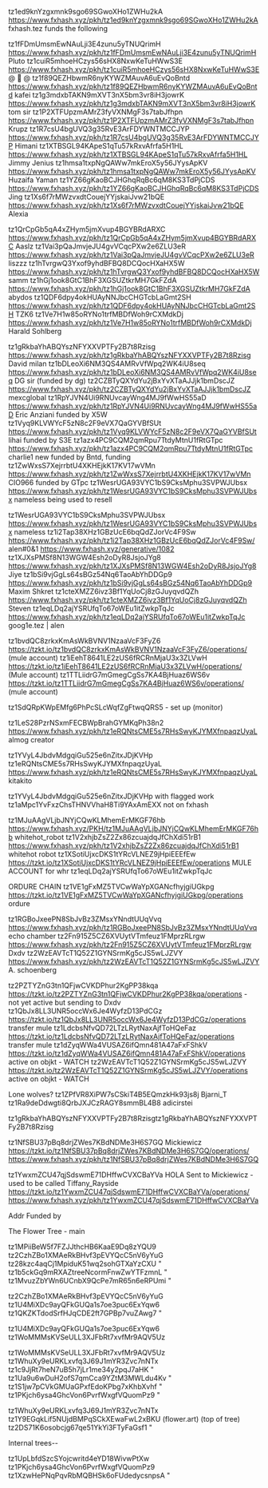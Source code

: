 tz1ed9knYzgxmnk9sgo69SGwoXHo1ZWHu2kA    https://www.fxhash.xyz/pkh/tz1ed9knYzgxmnk9sgo69SGwoXHo1ZWHu2kA fxhash.tez funds the following

tz1fFDmUmsmEwNAuLji3E4zunu5yTNUQrimH    https://www.fxhash.xyz/pkh/tz1fFDmUmsmEwNAuLji3E4zunu5yTNUQrimH Pluto
tz1cuiR5mhoeHCzys56sHX8NxwKeTuHWwS3E    https://www.fxhash.xyz/pkh/tz1cuiR5mhoeHCzys56sHX8NxwKeTuHWwS3E @  @ 
tz1f89QEZHbwmR6nyKYWZMAuvA6uEvQoBntd    https://www.fxhash.xyz/pkh/tz1f89QEZHbwmR6nyKYWZMAuvA6uEvQoBntd kafei
tz1g3mdxbTAKN9mXVT3nX5bm3vr8iH3jowrK    https://www.fxhash.xyz/pkh/tz1g3mdxbTAKN9mXVT3nX5bm3vr8iH3jowrK tom sir
tz1P2XTFUpzmAMrZ3fyVXNMgF3s7tabJfhpn    https://www.fxhash.xyz/pkh/tz1P2XTFUpzmAMrZ3fyVXNMgF3s7tabJfhpn Krupz 
tz1R7csU4bgUVQ3g35RvE3ArFDYWNTMCCJYP    https://www.fxhash.xyz/pkh/tz1R7csU4bgUVQ3g35RvE3ArFDYWNTMCCJYP Himani
tz1XTBSGL94KApeS1qTu57kRxvAfrfa5H1HL    https://www.fxhash.xyz/pkh/tz1XTBSGL94KApeS1qTu57kRxvAfrfa5H1HL Jimmy Jenius
tz1hmsa1txpNgQAWw7mkEroX5y56JYysApKV    https://www.fxhash.xyz/pkh/tz1hmsa1txpNgQAWw7mkEroX5y56JYysApKV Huzaifa Yaman
tz1YZ66gKaoBCJHGhqRqBc6qM8KS3TdPjCDS    https://www.fxhash.xyz/pkh/tz1YZ66gKaoBCJHGhqRqBc6qM8KS3TdPjCDS Jing
tz1Xs6f7rMWzvxdtCouejYYjskaiJvw21bQE    https://www.fxhash.xyz/pkh/tz1Xs6f7rMWzvxdtCouejYYjskaiJvw21bQE Alexia

tz1QrCpGb5qA4xZHym5jmXvup4BGYBRdARXC    https://www.fxhash.xyz/pkh/tz1QrCpGb5qA4xZHym5jmXvup4BGYBRdARXC Aaslz
tz1Vai3pQaJmvjeJU4gvVCqcPXw2e6ZLU3eR    https://www.fxhash.xyz/pkh/tz1Vai3pQaJmvjeJU4gvVCqcPXw2e6ZLU3eR  liszzz
tz1hTvrgwQ3Yxof9yhdBFBQ8DCQocHXaHX5W    https://www.fxhash.xyz/pkh/tz1hTvrgwQ3Yxof9yhdBFBQ8DCQocHXaHX5W samm
tz1hGj1ook8GtC1BhF3XGSUZtkrMH7GkFZdA    https://www.fxhash.xyz/pkh/tz1hGj1ook8GtC1BhF3XGSUZtkrMH7GkFZdA abydos
tz1QDF6dpy4okHUAyNNJbcCHGTcbLaGmt2SH    https://www.fxhash.xyz/pkh/tz1QDF6dpy4okHUAyNNJbcCHGTcbLaGmt2SH TZK6
tz1Ve7H1w85oRYNo1trfMBDfWoh9rCXMdkDj    https://www.fxhash.xyz/pkh/tz1Ve7H1w85oRYNo1trfMBDfWoh9rCXMdkDj Harald Sohlberg


tz1gRkbaYhABQYszNFYXXVPTFy2B7t8Rzisg    https://www.fxhash.xyz/pkh/tz1gRkbaYhABQYszNFYXXVPTFy2B7t8Rzisg  David milan
tz1bDLeoXi6NM3QS4AMRvVfWpq2WK4iU8seq    https://www.fxhash.xyz/pkh/tz1bDLeoXi6NM3QS4AMRvVfWpq2WK4iU8seq  DG sir (funded by dg)
tz2CZBTyQXYdYu2jBxYvXTaAJJjk1bmDscJZ    https://www.fxhash.xyz/pkh/tz2CZBTyQXYdYu2jBxYvXTaAJJjk1bmDscJZ  mexcglobal
tz1RpYJVN4Ui9RNUvcayWng4MJ9fWwHS55aD    https://www.fxhash.xyz/pkh/tz1RpYJVN4Ui9RNUvcayWng4MJ9fWwHS55aD  Eric Anziani   funded by X5W
tz1Vyq9KLVWYcF5zN8c2F9eVX7QaGYVBfSUt    https://www.fxhash.xyz/pkh/tz1Vyq9KLVWYcF5zN8c2F9eVX7QaGYVBfSUt  lihai          funded by S3E
tz1azx4PC9CQM2qmRpu7TtdyMtnU1fRtGTpc    https://www.fxhash.xyz/pkh/tz1azx4PC9CQM2qmRpu7TtdyMtnU1fRtGTpc  charlie1       new funded by Bntd, funding 
tz1ZwWxsS7XejrrbtU4XKHEjkK17KV17wVMn    https://www.fxhash.xyz/pkh/tz1ZwWxsS7XejrrbtU4XKHEjkK17KV17wVMn  CIO966         funded by GTpc
tz1WesrUGA93VYC1bS9CksMphu3SVPWJUbsx    https://www.fxhash.xyz/pkh/tz1WesrUGA93VYC1bS9CksMphu3SVPWJUbsx  nameless       being used to resell 

tz1WesrUGA93VYC1bS9CksMphu3SVPWJUbsx    https://www.fxhash.xyz/pkh/tz1WesrUGA93VYC1bS9CksMphu3SVPWJUbsx nameless
tz1i2Tap38XHz1GBzUcE6bqQdZJorVc4F9Sw    https://www.fxhash.xyz/pkh/tz1i2Tap38XHz1GBzUcE6bqQdZJorVc4F9Sw/ alen#0&1
    https://www.fxhash.xyz/generative/1082
tz1XJXsPMSf8N13WGW4Esh2oDyR8JsjoJYg8    https://www.fxhash.xyz/pkh/tz1XJXsPMSf8N13WGW4Esh2oDyR8JsjoJYg8 Jiye
tz1bSi9vjGgLs64sBGz54Nq6TaoAbYhDDGp9    https://www.fxhash.xyz/pkh/tz1bSi9vjGgLs64sBGz54Nq6TaoAbYhDDGp9 Maxim Shkret
tz1cteXMZZ6ivz3Bf1YqUoCj8zGJuyqvdQZh    https://www.fxhash.xyz/pkh/tz1cteXMZZ6ivz3Bf1YqUoCj8zGJuyqvdQZh Steven
tz1eqLDq2ajYSRUfqTo67oWEu1itZwkpTqJc    https://www.fxhash.xyz/pkh/tz1eqLDq2ajYSRUfqTo67oWEu1itZwkpTqJc goog1e.tez | alen

tz1bvdQC8zrkxKmAsWkBVNV1NzaaVcF3FyZ6    https://tzkt.io/tz1bvdQC8zrkxKmAsWkBVNV1NzaaVcF3FyZ6/operations/ (mule account)
tz1iEehT8641LE2zUS6fRCRnMjaU3x3ZLVwH    https://tzkt.io/tz1iEehT8641LE2zUS6fRCRnMjaU3x3ZLVwH/operations/ (Mule account)
tz1TTLiidrG7mGmegCgSs7KA4BjHuaz6WS6v    https://tzkt.io/tz1TTLiidrG7mGmegCgSs7KA4BjHuaz6WS6v/operations/ (mule account)

tz1SdQRpKWpEMfg6PhPcSLcWqfZgFtwqQRS5 - set up (monitor)

tz1LeS28PzrNSxmFECBWpBrahGYMKqPh38n2    https://www.fxhash.xyz/pkh/tz1eRQNtsCME5s7RHsSwyKJYMXfnpaqzUyaL almog creator
  
tz1YVyL4JbdvMdgqiGu525e6nZitxJDjKVHp
tz1eRQNtsCME5s7RHsSwyKJYMXfnpaqzUyaL    https://www.fxhash.xyz/pkh/tz1eRQNtsCME5s7RHsSwyKJYMXfnpaqzUyaL kitakito 
  
 tz1YVyL4JbdvMdgqiGu525e6nZitxJDjKVHp   with flagged work 
tz1aMpc1YvFxzChsTHNVVhaH8Ti9YAxAmEXX    not on fxhash

tz1MJuAAgVLjbJNYjCQwKLMhemErMKGF76hb    https://www.fxhash.xyz/PKH/tz1MJuAAgVLjbJNYjCQwKLMhemErMKGF76hb whitehot_robot
tz1V2xhjbZsZ2Zx86zcuajdqJfChXdi51rB1    https://www.fxhash.xyz/pkh/tz1V2xhjbZsZ2Zx86zcuajdqJfChXdi51rB1 whitehot robot
tz1XSotiUjxcDKS1tYRcVLNEZ9jHpiEEEfEw    https://tzkt.io/tz1XSotiUjxcDKS1tYRcVLNEZ9jHpiEEEfEw/operations MULE ACCOUNT for whr
tz1eqLDq2ajYSRUfqTo67oWEu1itZwkpTqJc

ORDURE CHAIN
tz1VE1gFxMZ5TVCwWaYpXGANcfhyjgiUGkpg    https://tzkt.io/tz1VE1gFxMZ5TVCwWaYpXGANcfhyjgiUGkpg/operations ordure

tz1RGBoJxeePN8SbJvBz3ZMsxYNndtUUqVvq    https://www.fxhash.xyz/pkh/tz1RGBoJxeePN8SbJvBz3ZMsxYNndtUUqVvq echo chamber
tz2Fn915Z5CZ6XVUytVTmfeuz1FMprzRLrgw    https://www.fxhash.xyz/pkh/tz2Fn915Z5CZ6XVUytVTmfeuz1FMprzRLrgw Dxdv
tz2WzEAVTcT1Q52Z1GYNSrmKg5cJS5wLJZVY    https://www.fxhash.xyz/pkh/tz2WzEAVTcT1Q52Z1GYNSrmKg5cJS5wLJZVY A. schoenberg

tz2PZTYZnG3tn1QFjwCVKDPhur2KgPP38kqa    https://tzkt.io/tz2PZTYZnG3tn1QFjwCVKDPhur2KgPP38kqa/operations - not yet active but sending to Dxdv
tz1QbJx8LL3UNR5occWx6Je4WyfzD13PdCGz    https://tzkt.io/tz1QbJx8LL3UNR5occWx6Je4WyfzD13PdCGz/operations transfer mule
tz1LdcbsNfvQD72LTzLRytNaxAjfToHQeFaz    https://tzkt.io/tz1LdcbsNfvQD72LTzLRytNaxAjfToHQeFaz/operations transfer mule
tz1dZyqWWa4VUSAZ6ifQmn481A47aFxFShkV    https://tzkt.io/tz1dZyqWWa4VUSAZ6ifQmn481A47aFxFShkV/operations active on objkt - WATCH
tz2WzEAVTcT1Q52Z1GYNSrmKg5cJS5wLJZVY    https://tzkt.io/tz2WzEAVTcT1Q52Z1GYNSrmKg5cJS5wLJZVY/operations active on objkt - WATCH

Lone wolves?
tz1ZPfVR8XiPW7sCSkiT4B5EQmzkHk93js8j Bjarni_T
tz1Ra9deDdwgti8QrbJXJCzRAGY8smmBL4B8 adicirstei

tz1gRkbaYhABQYszNFYXXVPTFy2B7t8Rzisgtz1gRkbaYhABQYszNFYXXVPTFy2B7t8Rzisg


tz1NfSBU37pBq8drjZWes7KBdNDMe3H6S7GQ Mickiewicz
https://tzkt.io/tz1NfSBU37pBq8drjZWes7KBdNDMe3H6S7GQ/operations/ 
https://www.fxhash.xyz/pkh/tz1NfSBU37pBq8drjZWes7KBdNDMe3H6S7GQ

tz1YwxmZCU47qjSdswmE71DHffwCVXCBaYVa HOLA Sent to Mickiewicz - used to be called Tiffany_Rayside 
https://tzkt.io/tz1YwxmZCU47qjSdswmE71DHffwCVXCBaYVa/operations/ 
https://www.fxhash.xyz/pkh/tz1YwxmZCU47qjSdswmE71DHffwCVXCBaYVa 

Addr                                    Funded by

The Flower Tree - main

tz1MPiiBeW5f7FZJJthcHB6KaaE9Dq8zYQU9    tz2CzhZBo1XMAeRkBHvf3pEVYQcC5nV6yYuG
tz28kzc4aqCj1MpiduK51wq2sohGTXaYzCXU    "
tz1b5ckGq9mRXAZtreeNcormFnwZwYTFzmnL    "
tz1MvuzZbYWn6UCnbX9QcPe7mR65n6eRPUmi    "

tz2CzhZBo1XMAeRkBHvf3pEVYQcC5nV6yYuG    tz1U4MiXDc9ayQFkGUQa1s7oe3puc6ExYqw6
tz1QKZKTdodSrfHJqCDE2ft7GPBp7vuZAwg7    "    

tz1U4MiXDc9ayQFkGUQa1s7oe3puc6ExYqw6    tz1WoMMMsKVSeULL3XJFbRt7xvfMr9AQV5Uz

tz1WoMMMsKVSeULL3XJFbRt7xvfMr9AQV5Uz    tz1WhuXy9eURKLxvfq3J69J1mYR3Zvc7nNTx 
tz1c9JjRt7heN7uB5h7jLr1me34y2pqJ7aHK    "
tz1Ua9u6wDuH2ofS7qmCca9YZtM3MWLdu4Kv    "
tz1S1jw7pCVkGMUaGPxfEdoKPbg7xKhbXvhf    "   
tz1PKjch6ysa4GhcVon6PvrfWxgfVQuomPz9    "

tz1WhuXy9eURKLxvfq3J69J1mYR3Zvc7nNTx    tz1Y9EGqkLif5NUjdBMPqSCkXEwaFwL2xBKU (flower.art) (top of tree)
tz2DS71K6osobcjg67qe51YkYi3FTyFaGsf1    "

Internal trees--

tz1UpLbfdSzcSYojcwritd4eYD18WivwPtXw    tz1PKjch6ysa4GhcVon6PvrfWxgfVQuomPz9
tz1XzwHePNqPqvRbMQBHSk6oFUdedycsnpsA    "
